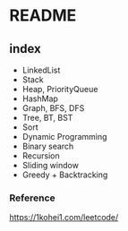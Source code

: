 # README

## index
- LinkedList
- Stack
- Heap, PriorityQueue
- HashMap
- Graph, BFS, DFS
- Tree, BT, BST
- Sort
- Dynamic Programming
- Binary search
- Recursion
- Sliding window
- Greedy + Backtracking


### Reference
https://1kohei1.com/leetcode/
